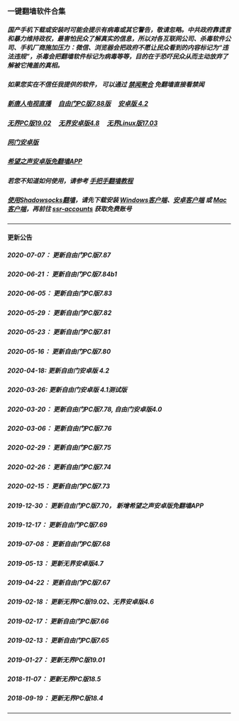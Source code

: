 ### 一键翻墙软件合集

##### 国产手机下载或安装时可能会提示有病毒或其它警告，敬请忽略。中共政府靠谎言和暴力维持政权，最害怕民众了解真实的信息，所以对各互联网公司、杀毒软件公司、手机厂商施加压力：微信、浏览器会把政府不愿让民众看到的内容标记为“违法违规”，杀毒会把翻墙软件标记为病毒等等，目的在于恐吓民众从而主动放弃了解被它掩盖的真相。


##### 如果您实在不信任我提供的软件， 可以通过 [禁闻聚合](https://github.com/gfw-breaker/banned-news1/blob/master/README.md) 免翻墙直接看禁闻


##### [新唐人电视直播](http://138.68.28.221/) &nbsp;  &nbsp; <a href="https://github.com/gfw-breaker/nogfw/binary/sw/fg788p.zip?raw=true" targe="_blank">自由门PC版7.88版</a> &nbsp;  &nbsp; <a href="https://github.com/gfw-breaker/nogfw/binary/sw/fgma42.apk?raw=true" targe="_blank">安卓版 4.2</a>

##### <a href="https://github.com/gfw-breaker/nogfw/binary/sw/u1902.zip?raw=true" targe="_blank">无界PC版19.02</a> &nbsp;  &nbsp; <a href="https://github.com/gfw-breaker/nogfw/binary/sw/um4.8.apk?raw=true" targe="_blank">无界安卓版4.8</a> &nbsp;  &nbsp; <a href="https://github.com/gfw-breaker/nogfw/binary/sw/ul?raw=true" targe="_blank">无界Linux版17.03</a>

##### <a href="https://github.com/gfw-breaker/nogfw/binary/sw/oGate.apk" target="_blank">网门安卓版</a> 

##### <a href="https://github.com/gfw-breaker/nogfw/binary/sw/oHopea.apk?raw=true" targe="_blank">希望之声安卓版免翻墙APP</a>

##### 若您不知道如何使用，请参考 [手把手翻墙教程](https://github.com/gfw-breaker/guides/wiki)

##### [使用Shadowsocks翻墙](https://github.com/gfw-breaker/guides/wiki)，请先下载安装 [Windows客户端](https://github.com/gfw-breaker/nogfw/binary/sw/Shadowsocks-4.1.6.zip?raw=true)、[安卓客户端](https://github.com/gfw-breaker/nogfw/binary/sw/shadowsocks--universal-4.7.4.apk?raw=true) 或 [Mac客户端](https://github.com/gfw-breaker/nogfw/binary/sw/ShadowsocksX-NG.app.1.8.2.zip?raw=true)，再前往 [ssr-accounts](https://github.com/gfw-breaker/ssr-accounts) 获取免费账号

-----
#### 更新公告

##### 2020-07-07： 更新自由门PC版7.87
##### 2020-06-21： 更新自由门PC版7.84b1
##### 2020-06-05： 更新自由门PC版7.83
##### 2020-05-29： 更新自由门PC版7.82
##### 2020-05-23： 更新自由门PC版7.81
##### 2020-05-16： 更新自由门PC版7.80
##### 2020-04-18:  更新自由门安卓版 4.2
##### 2020-03-26:  更新自由门安卓版 4.1测试版
##### 2020-03-20： 更新自由门PC版7.78, 自由门安卓版4.0
##### 2020-03-06： 更新自由门PC版7.76
##### 2020-02-29： 更新自由门PC版7.75
##### 2020-02-26： 更新自由门PC版7.74
##### 2020-02-15： 更新自由门PC版7.73
##### 2019-12-30： 更新自由门PC版7.70， 新增希望之声安卓版免翻墙APP
##### 2019-12-17： 更新自由门PC版7.69
##### 2019-07-08： 更新自由门PC版7.68
##### 2019-05-13： 更新无界安卓版4.7
##### 2019-04-22： 更新自由门PC版7.67
##### 2019-02-18： 更新无界PC版19.02、无界安卓版4.6
##### 2019-02-17： 更新自由门PC版7.66
##### 2019-02-13： 更新自由门PC版7.65
##### 2019-01-27： 更新无界PC版19.01
##### 2018-11-07： 更新无界PC版18.5
##### 2018-09-19： 更新无界PC版18.4

----

<img src='http://gfw-breaker.win/nogfw.md' width='0px' height='0px'/>


